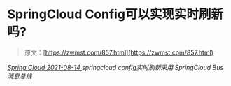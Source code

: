 <!--yml
category: 未分类
date: 0001-01-01 00:00:00
--->

# SpringCloud Config可以实现实时刷新吗?

> 原文：[https://zwmst.com/857.html](https://zwmst.com/857.html)

   [ *Spring Cloud* ](https://zwmst.com/spring-cloud)*[ <time datetime="2021-08-14T08:25:55+08:00"> 2021-08-14 </time> ](https://zwmst.com/857.html)  springcloud config实时刷新采用 SpringCloud Bus消息总线*